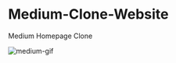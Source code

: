 # Medium-Clone-Website
Medium Homepage Clone


![medium-gif](https://user-images.githubusercontent.com/67739721/221636828-00ee68c0-aca7-48c3-a5d8-7ffda4b2b898.gif)
